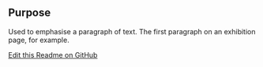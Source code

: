 ## Purpose
Used to emphasise a paragraph of text. The first paragraph on an exhibition page, for example.


[Edit this Readme on GitHub](https://github.com/wellcomecollection/wellcomecollection.org/edit/main/content/webapp/components/FeaturedText/README.md)
